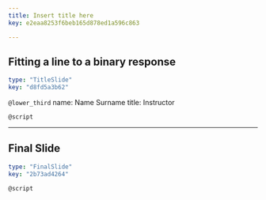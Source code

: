 ```yaml
---
title: Insert title here
key: e2eaa8253f6beb165d878ed1a596c863

---
```

## Fitting a line to a binary response

```yaml
type: "TitleSlide"
key: "d8fd5a3b62"
```

`@lower_third`
name: Name Surname
title: Instructor


`@script`



---
## Final Slide

```yaml
type: "FinalSlide"
key: "2b73ad4264"
```

`@script`


